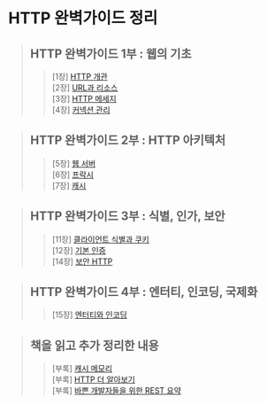 # HTTP 완벽가이드 정리



>## HTTP 완벽가이드 1부 : 웹의 기초  
>>[1장] [HTTP 개관](https://github.com/m3252/http-definitive-guide/wiki/HTTP-%EC%99%84%EB%B2%BD-%EA%B0%80%EC%9D%B4%EB%93%9C-1%EB%B6%80-%5B1%EC%9E%A5-HTTP-%EA%B0%9C%EA%B4%80%5D)  
>>[2장] [URL과 리소스](https://github.com/m3252/http-definitive-guide/wiki/HTTP-%EC%99%84%EB%B2%BD-%EA%B0%80%EC%9D%B4%EB%93%9C-1%EB%B6%80-%5B2%EC%9E%A5-URL%EA%B3%BC-%EB%A6%AC%EC%86%8C%EC%8A%A4%5D)  
>>[3장] [HTTP 메세지](https://github.com/m3252/http-definitive-guide/wiki/HTTP-%EC%99%84%EB%B2%BD-%EA%B0%80%EC%9D%B4%EB%93%9C-1%EB%B6%80-%5B3%EC%9E%A5-HTTP-%EB%A9%94%EC%84%B8%EC%A7%80%5D)  
>>[4장] [커넥션 관리](https://github.com/m3252/http-definitive-guide/wiki/HTTP-%EC%99%84%EB%B2%BD-%EA%B0%80%EC%9D%B4%EB%93%9C-1%EB%B6%80-%5B4%EC%9E%A5-%EC%BB%A4%EB%84%A5%EC%85%98-%EA%B4%80%EB%A6%AC%5D)  

>## HTTP 완벽가이드 2부 : HTTP 아키텍처  
>>[5장] [웹 서버](https://github.com/m3252/http-definitive-guide/wiki/HTTP-%EC%99%84%EB%B2%BD-%EA%B0%80%EC%9D%B4%EB%93%9C-2%EB%B6%80-%5B5%EC%9E%A5-%EC%9B%B9-%EC%84%9C%EB%B2%84%5D)  
>>[6장] [프락시](https://github.com/m3252/http-definitive-guide/wiki/HTTP-%EC%99%84%EB%B2%BD-%EA%B0%80%EC%9D%B4%EB%93%9C-2%EB%B6%80-%5B6%EC%9E%A5-%ED%94%84%EB%9D%BD%EC%8B%9C%5D)  
>>[7장] [캐시](https://github.com/m3252/http-definitive-guide/wiki/HTTP-%EC%99%84%EB%B2%BD-%EA%B0%80%EC%9D%B4%EB%93%9C-2%EB%B6%80-%5B7%EC%9E%A5-%EC%BA%90%EC%8B%9C%5D)  

>## HTTP 완벽가이드 3부 : 식별, 인가, 보안
>>[11장] [클라이언트 식별과 쿠키](https://github.com/m3252/http-definitive-guide/wiki/HTTP-%EC%99%84%EB%B2%BD-%EA%B0%80%EC%9D%B4%EB%93%9C-3%EB%B6%80-%5B11%EC%9E%A5-%ED%81%B4%EB%9D%BC%EC%9D%B4%EC%96%B8%ED%8A%B8-%EC%8B%9D%EB%B3%84%EA%B3%BC-%EC%BF%A0%ED%82%A4%5D)    
>>[12장] [기본 인증](https://github.com/m3252/http-definitive-guide/wiki/HTTP-%EC%99%84%EB%B2%BD-%EA%B0%80%EC%9D%B4%EB%93%9C-3%EB%B6%80-%5B12%EC%9E%A5-%EA%B8%B0%EB%B3%B8-%EC%9D%B8%EC%A6%9D%5D)  
>>[14장] [보안 HTTP](https://github.com/m3252/http-definitive-guide/wiki/HTTP-%EC%99%84%EB%B2%BD-%EA%B0%80%EC%9D%B4%EB%93%9C-3%EB%B6%80-%5B14%EC%9E%A5-%EB%B3%B4%EC%95%88-HTTP%5D)  

>## HTTP 완벽가이드 4부 : 엔터티, 인코딩, 국제화
>>[15장] [엔터티와 인코딩](https://github.com/m3252/http-definitive-guide/wiki/HTTP-%EC%99%84%EB%B2%BD-%EA%B0%80%EC%9D%B4%EB%93%9C-4%EB%B6%80-%5B15%EC%9E%A5-%EC%97%94%ED%84%B0%ED%8B%B0%EC%99%80-%EC%9D%B8%EC%BD%94%EB%94%A9%5D)    

>## 책을 읽고 추가 정리한 내용
>>[부록] [캐시 메모리](https://github.com/m3252/http-definitive-guide/wiki/%EC%BA%90%EC%8B%9C-%EB%B6%80%EB%A1%9D-%5B%EC%BA%90%EC%8B%9C-%EB%A9%94%EB%AA%A8%EB%A6%AC%5D)  
>>[부록] [HTTP 더 알아보기](https://github.com/m3252/http-definitive-guide/wiki/%5BHTTP-%EB%B6%80%EB%A1%9D%5DHTTP-%EB%8D%94-%EC%95%8C%EC%95%84%EB%B3%B4%EA%B8%B0%1C)   
>>[부록] [바쁜 개발자들을 위한 REST 요약](https://github.com/m3252/http-definitive-guide/wiki/%5B%EB%B6%80%EB%A1%9D%5D-%EB%B0%94%EC%81%9C-%EA%B0%9C%EB%B0%9C%EC%9E%90%EB%A5%BC-%EC%9C%84%ED%95%9C-REST-API-%EC%9A%94%EC%95%BD)  


